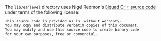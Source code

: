 The `lib/earlevel` directory uses Nigel Redmon's [Biquad C++ source code](https://www.earlevel.com/main/2012/11/26/biquad-c-source-code/) under terms of the following license:

    This source code is provided as is, without warranty.
    You may copy and distribute verbatim copies of this document.
    You may modify and use this source code to create binary code
    for your own purposes, free or commercial.
